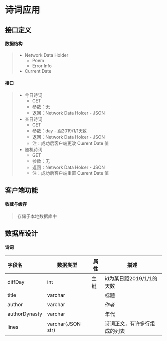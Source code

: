 # 诗词应用

## 接口定义

#### 数据结构

> - Network Data Holder
>   - Poem
>   - Error Info
> - Current Date

#### 接口

> - 今日诗词
>   - GET
>   - 参数：无
>   - 返回：Network Data Holder - JSON
> - 某日诗词
>   - GET
>   - 参数：day - 距2019/1/1天数
>   - 返回：Network Data Holder - JSON
>   - 注：成功后客户端更改 Current Date 值
> - 随机诗词
>   - GET
>   - 参数：无
>   - 返回：Network Data Holder - JSON
>   - 注：成功后客户端重置 Current Date 值

## 客户端功能

#### 收藏与缓存

> 存储于本地数据库中

## 数据库设计

#### 诗词

| 字段名        | 数据类型          | 属性 | 描述                         |
| :------------ | ----------------- | ---- | ---------------------------- |
| diffDay       | int               | 主键 | id为某日距2019/1/1的天数     |
| title         | varchar           |      | 标题                         |
| author        | varchar           |      | 作者                         |
| authorDynasty | varchar           |      | 年代                         |
| lines         | varchar(JSON str) |      | 诗词正文，有许多行组成的列表 |



